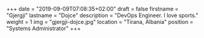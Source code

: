 +++
date = "2019-09-09T07:08:35+02:00"
draft = false
firstname = "Gjergji"
lastname = "Dojce"
description = "DevOps Engineer. I love sports."
weight = 1
img = "gjergji-dojce.jpg"
location = "Tirana, Albania"
position = "Systems Administrator"
+++
